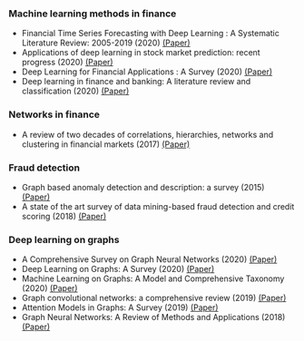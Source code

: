### Machine learning methods in finance
- Financial Time Series Forecasting with Deep Learning : A Systematic Literature Review: 2005-2019 (2020) [(Paper)](https://arxiv.org/pdf/1911.13288.pdf)
- Applications of deep learning in stock market prediction: recent progress (2020) [(Paper)](https://arxiv.org/pdf/2003.01859.pdf)
- Deep Learning for Financial Applications : A Survey (2020) [(Paper)](https://arxiv.org/pdf/2002.05786.pdf)
- Deep learning in finance and banking: A literature review and classification (2020) [(Paper)](https://link.springer.com/content/pdf/10.1186/s11782-020-00082-6.pdf)

### Networks in finance
- A review of two decades of correlations, hierarchies, networks and clustering in financial markets (2017) [(Paper)](https://arxiv.org/pdf/1703.00485.pdf)

### Fraud detection
- Graph based anomaly detection and description: a survey (2015) [(Paper)](https://link.springer.com/article/10.1007/s10618-014-0365-y)
- A state of the art survey of data mining-based fraud detection and credit scoring (2018) [(Paper)](https://www.matec-conferences.org/articles/matecconf/pdf/2018/48/matecconf_meamt2018_03002.pdf)

### Deep learning on graphs
- A Comprehensive Survey on Graph Neural Networks (2020) [(Paper)](https://ieeexplore.ieee.org/stamp/stamp.jsp?arnumber=9046288&casa_token=Thp0bpLbepEAAAAA:u9c0MbYbPXLaRiwX8ZA0NSZNiJNmI-SIWysazRYlVX0jVgJfy0Qc4kbBFu8k2H18Eh_6LyJT&tag=1)
- Deep Learning on Graphs: A Survey (2020) [(Paper)](https://ieeexplore.ieee.org/stamp/stamp.jsp?arnumber=9039675&casa_token=-D7r1w7DdkUAAAAA:khwVbrJr5zkKnYJvtBx-GvVaOF2mFzig2yCa6MmPu-yw5YYxTJ4Yf0T04yDQ0v0Fa3ChTLZf)
- Machine Learning on Graphs: A Model and Comprehensive Taxonomy (2020) [(Paper)](https://arxiv.org/pdf/2005.03675.pdf)
- Graph convolutional networks: a comprehensive review (2019)  [(Paper)](https://link.springer.com/article/10.1186/s40649-019-0069-y#Sec11)
- Attention Models in Graphs: A Survey (2019)  [(Paper)](https://dl.acm.org/doi/pdf/10.1145/3363574?casa_token=U4QJjBAuP2MAAAAA:YvZcw5C6eReqmRCJsXhh-DBiHhYHH8K1gVeh0Cyi7xeoRMdiXTVI81ySUVRXYh45ktB7ZE0tYh47)
- Graph Neural Networks: A Review of Methods and Applications (2018) [(Paper)](https://arxiv.org/pdf/1812.08434.pdf)
